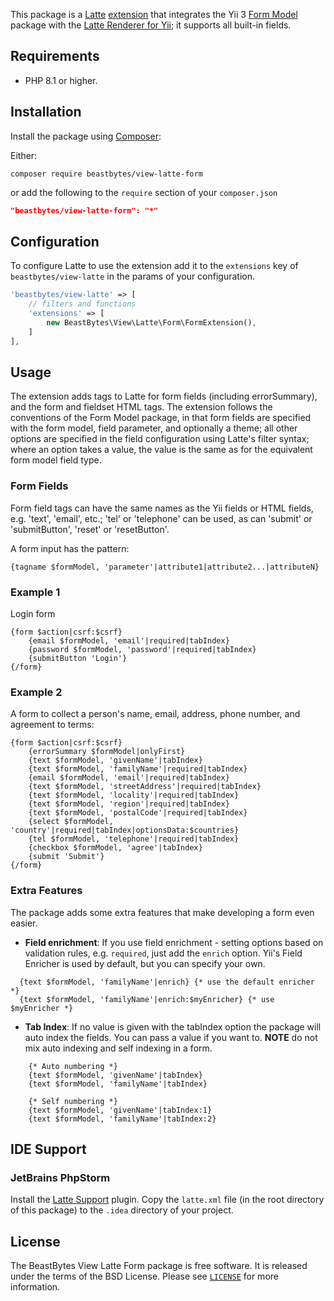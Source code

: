 This package is a [Latte](https://latte.nette.org/) [extension](https://latte.nette.org/en/creating-extension) 
that integrates the Yii 3 [Form Model](https://github.com/yiisoft/form-model) package with the 
[Latte Renderer for Yii](https://github.com/beastbytes/view-latte); it supports all built-in fields.

## Requirements
- PHP 8.1 or higher.

## Installation
Install the package using [Composer](https://getcomposer.org):

Either:
```shell
composer require beastbytes/view-latte-form
```
or add the following to the `require` section of your `composer.json`
```json
"beastbytes/view-latte-form": "*"
```

## Configuration
To configure Latte to use the extension add it to the `extensions` key of `beastbytes/view-latte` in the params
of your configuration.

```php
'beastbytes/view-latte' => [
    // filters and functions
    'extensions' => [
        new BeastBytes\View\Latte\Form\FormExtension(),
    ]
],
```

## Usage
The extension adds tags to Latte for form fields (including errorSummary), and the form and fieldset HTML tags.
The extension follows the conventions of the Form Model package, in that form fields are specified with the form model,
field parameter, and optionally a theme;
all other options are specified in the field configuration using Latte's filter syntax;
where an option takes a value, the value is the same as for the equivalent form model field type. 

### Form Fields
Form field tags can have the same names as the Yii fields or HTML fields, e.g. 'text', 'email', etc.;
'tel' or 'telephone' can be used, as can 'submit' or 'submitButton', 'reset' or 'resetButton'.

A form input has the pattern:
```latte
{tagname $formModel, 'parameter'|attribute1|attribute2...|attributeN}
```

### Example 1
Login form
```latte
{form $action|csrf:$csrf}
    {email $formModel, 'email'|required|tabIndex}
    {password $formModel, 'password'|required|tabIndex}
    {submitButton 'Login'}
{/form}
```

### Example 2
A form to collect a person's name, email, address, phone number, and agreement to terms:
```latte
{form $action|csrf:$csrf}
    {errorSummary $formModel|onlyFirst}
    {text $formModel, 'givenName'|tabIndex}
    {text $formModel, 'familyName'|required|tabIndex}
    {email $formModel, 'email'|required|tabIndex}
    {text $formModel, 'streetAddress'|required|tabIndex}
    {text $formModel, 'locality'|required|tabIndex}
    {text $formModel, 'region'|required|tabIndex}
    {text $formModel, 'postalCode'|required|tabIndex}
    {select $formModel, 'country'|required|tabIndex|optionsData:$countries}
    {tel $formModel, 'telephone'|required|tabIndex}
    {checkbox $formModel, 'agree'|tabIndex}
    {submit 'Submit'}
{/form}
```

### Extra Features
The package adds some extra features that make developing a form even easier.

* **Field enrichment**: If you use field enrichment - setting options based on validation rules, e.g. `required`,
just add the `enrich` option. Yii's Field Enricher is used by default, but you can specify your own.
```latte
  {text $formModel, 'familyName'|enrich} {* use the default enricher *}
  {text $formModel, 'familyName'|enrich:$myEnricher} {* use $myEnricher *}
```
* **Tab Index**: If no value is given with the tabIndex option the package will auto index the fields.
You can pass a value if you want to. **NOTE** do not mix auto indexing and self indexing in a form.
```latte
    {* Auto numbering *}
    {text $formModel, 'givenName'|tabIndex}
    {text $formModel, 'familyName'|tabIndex}
```
```latte
    {* Self numbering *}
    {text $formModel, 'givenName'|tabIndex:1}
    {text $formModel, 'familyName'|tabIndex:2}
```

## IDE Support
### JetBrains PhpStorm
Install the [Latte Support](https://plugins.jetbrains.com/plugin/24218-latte-support) plugin.
Copy the `latte.xml` file (in the root directory of this package) to the `.idea` directory of your project.

## License
The BeastBytes View Latte Form package is free software. It is released under the terms of the BSD License.
Please see [`LICENSE`](./LICENSE.md) for more information.
